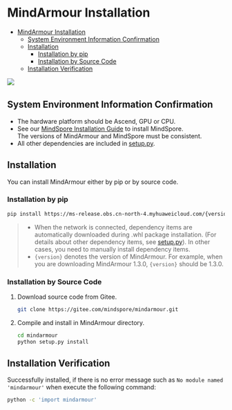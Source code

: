 # MindArmour Installation

<!-- TOC -->

- [MindArmour Installation](#mindarmour-installation)
    - [System Environment Information Confirmation](#system-environment-information-confirmation)
    - [Installation](#installation)
        - [Installation by pip](#installation-by-pip)
        - [Installation by Source Code](#installation-by-source-code)
    - [Installation Verification](#installation-verification)

<!-- /TOC -->

<a href="https://gitee.com/mindspore/docs/blob/master/docs/mindarmour/docs/source_en/mindarmour_install.md" target="_blank"><img src="https://gitee.com/mindspore/docs/raw/master/resource/_static/logo_source.png"></a>&nbsp;&nbsp;

## System Environment Information Confirmation

- The hardware platform should be Ascend, GPU or CPU.
- See our [MindSpore Installation Guide](https://www.mindspore.cn/install/en) to install MindSpore.  
    The versions of MindArmour and MindSpore must be consistent.
- All other dependencies are included in [setup.py](https://gitee.com/mindspore/mindarmour/blob/master/setup.py).

## Installation

You can install MindArmour either by pip or by source code.

### Installation by pip

```bash
pip install https://ms-release.obs.cn-north-4.myhuaweicloud.com/{version}/MindArmour/any/mindarmour-{version}-py3-none-any.whl --trusted-host ms-release.obs.cn-north-4.myhuaweicloud.com -i https://pypi.tuna.tsinghua.edu.cn/simple
```

> - When the network is connected, dependency items are automatically downloaded during .whl package installation. (For details about other dependency items, see [setup.py](https://gitee.com/mindspore/mindarmour/blob/master/setup.py)). In other cases, you need to manually install dependency items.
> - `{version}` denotes the version of MindArmour. For example, when you are downloading MindArmour 1.3.0, `{version}` should be 1.3.0.

### Installation by Source Code

1. Download source code from Gitee.

    ```bash
    git clone https://gitee.com/mindspore/mindarmour.git
    ```

2. Compile and install in MindArmour directory.

    ```bash
    cd mindarmour
    python setup.py install
    ```

## Installation Verification

Successfully installed, if there is no error message such as `No module named 'mindarmour'` when execute the following command:

```bash
python -c 'import mindarmour'
```